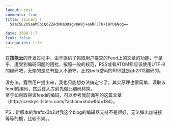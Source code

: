 ```yaml
--- 
layout: post
comments: true
title: !binary |
  5aaC5L2V5a6M5oiQ6Z2edXRmOOagvOW8j+eahFJTU+i9rOaNog==

date: 2008-1-7
link: false
categories: life
---
```

<p>在<strong>技能云</strong>的开发过程中，由于提供了抓取用户提交的Feed上的文章的功能，于是乎，遭受到编码问题的困扰，按照一般的规范，RSS或者ATOM都应该使用UTF-8的编码吧，无奈的是总有些人不遵守，比较<em>baid空间</em>的RSS就是gb2312编码的。<br />
<br />
没办法，竟然用户提出来，我也只能想办法搞定它了。其实原理也很简单，读取该feed的编码，然后在入库前先做此编码转换。<br />
至于如何取得该feed的编码，可以参考我前面写的这篇文章（http://iceskysl.1sters.com/?action=show&amp;id=184）。</p>
<p>PS：新版本的firefox3b2对我这个blog的编辑器支持不是很好，无法弹出加链接等等的框，比较不爽。。</p>
